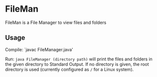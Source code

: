# FileMan

FileMan is a File Manager to view files and folders

## Usage
Compile:
`javac FileManager.java'

Run:
`java FileManager (directory path)` will print the files and folders in the given directory to Standard Output. If no directory is given, the root directory is used (currently configured as `/` for a Linux system).